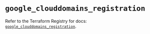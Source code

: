 # `google_clouddomains_registration`

Refer to the Terraform Registry for docs: [`google_clouddomains_registration`](https://registry.terraform.io/providers/hashicorp/google/6.23.0/docs/resources/clouddomains_registration).

